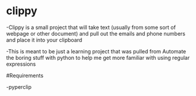 # clippy

-Clippy is a small project that will take text (usually from some sort of webpage or other document) and pull out the emails and phone numbers and place it into your clipboard

-This is meant to be just a learning project that was pulled from Automate the boring stuff with python to help me get more familiar with using regular expressions

#Requirements

-pyperclip
